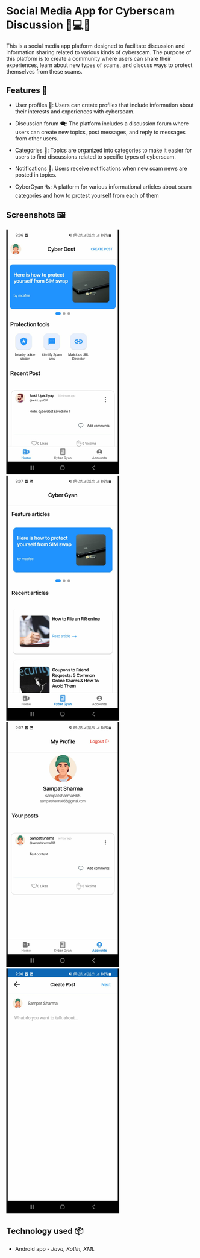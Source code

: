 
# Social Media App for Cyberscam Discussion 📱💻👥

This is a social media app platform designed to facilitate discussion and information sharing related to various kinds of cyberscam. The purpose of this platform is to create a community where users can share their experiences, learn about new types of scams, and discuss ways to protect themselves from these scams.

## Features 🌟

- User profiles 👨: Users can create profiles that include information about their interests and experiences with cyberscam.

- Discussion forum 🗨: The platform includes a discussion forum where users can create new topics, post messages, and reply to messages from other users.

- Categories 🔖: Topics are organized into categories to make it easier for users to find discussions related to specific types of cyberscam.

- Notifications 🔔: Users receive notifications when new scam news are posted in topics.

- CyberGyan 🗞: A platform for various informational articles about scam categories and how to protest yourself from each of them

## Screenshots 🖼

<img src="https://github.com/Ankitupa007/cybergyanimages/blob/cf2abe078369c12725f857b0d358d7b027df80a9/Screenshot_20230321-093946_WhatsApp.jpg"  width="300" height="auto">&nbsp;
<img src="https://github.com/Ankitupa007/cybergyanimages/blob/cf2abe078369c12725f857b0d358d7b027df80a9/Screenshot_20230321-093957_WhatsApp.jpg"  width="300" height="auto"> &nbsp;
<img src="https://github.com/Ankitupa007/cybergyanimages/blob/cf2abe078369c12725f857b0d358d7b027df80a9/Screenshot_20230321-094005_WhatsApp.jpg"  width="300" height="auto"> &nbsp;
<img src="https://github.com/Ankitupa007/cybergyanimages/blob/cf2abe078369c12725f857b0d358d7b027df80a9/Screenshot_20230321-094012_WhatsApp.jpg"  width="300" height="auto"> &nbsp;


## Technology used 📦

- Android app - *Java, Kotlin, XML*

